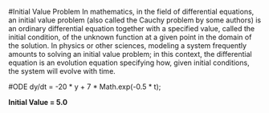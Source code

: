 #Initial Value Problem
In mathematics, in the field of differential equations, an initial value problem (also called the Cauchy problem by some authors) is an ordinary differential equation together with a specified value, called the initial condition, of the unknown function at a given point in the domain of the solution. In physics or other sciences, modeling a system frequently amounts to solving an initial value problem; in this context, the differential equation is an evolution equation specifying how, given initial conditions, the system will evolve with time.

#ODE
dy/dt = -20 * y + 7 * Math.exp(-0.5 * t);

<b>Initial Value = 5.0</b>
